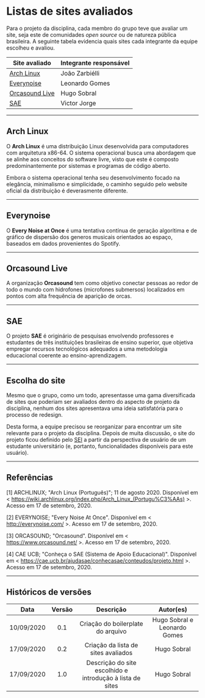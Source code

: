 # Listas de sites avaliados

Para o projeto da disciplina, cada membro do grupo teve que avaliar um site, seja este de comunidades _open source_ ou de natureza pública brasileira. A seguinte tabela evidencia quais sites cada integrante da equipe escolheu e avaliou.

| Site avaliado                                 | Integrante responsável |
| --------------------------------------------- | ---------------------- |
| [Arch Linux](https://www.archlinux.org/)      | João Zarbiélli         |
| [Everynoise](http://everynoise.com/)          | Leonardo Gomes         |
| [Orcasound Live](https://live.orcasound.net/) | Hugo Sobral            |
| [SAE](https://sae.ucb.br/sae/)                | Victor Jorge           |

---

## Arch Linux

O **Arch Linux** é uma distribuição Linux desenvolvida para computadores com arquitetura x86-64. O sistema operacional busca uma abordagem que se alinhe aos conceitos do software livre, visto que este é composto predominantemente por sistemas e programas de código aberto.

Embora o sistema operacional tenha seu desenvolvimento focado na elegância, minimalismo e simplicidade, o caminho seguido pelo website oficial da distribuição é deverasmente diferente.

---

## Everynoise

O **Every Noise at Once** é uma tentativa contínua de geração algorítima e de gráfico de dispersão dos generos musicais orientados ao espaço, baseados em dados provenientes do Spotify.

---

## Orcasound Live

A organização **Orcasound** tem como objetivo conectar pessoas ao redor de todo o mundo com hidrofones (microfones submersos) localizados em pontos com alta frequência de aparição de orcas.

---

## SAE

O projeto **SAE** é originário de pesquisas envolvendo professores e estudantes de três instituições brasileiras de ensino superior, que objetiva empregar recursos tecnológicos adequados a uma metodologia educacional coerente ao ensino-aprendizagem.

---

## Escolha do site

Mesmo que o grupo, como um todo, apresentasse uma gama diversificada de sites que poderiam ser avaliados dentro do aspecto de projeto da disciplina, nenhum dos sites apresentava uma ideia satisfatória para o processo de redesign.

Desta forma, a equipe precisou se reorganizar para encontrar um site relevante para o projeto da disciplina. Depois de muita discussão, o site do projeto ficou definido pelo [SEI](https://sei.df.gov.br/sip/login.php?sigla_orgao_sistema=GDF&sigla_sistema=SEI) a partir da perspectiva de usuário de um estudante universitário (e, portanto, funcionalidades disponíveis para este usuário).

---

## Referências

[1] ARCHLINUX; "Arch Linux (Português)"; 11 de agosto 2020. Disponível em < https://wiki.archlinux.org/index.php/Arch_Linux_(Portugu%C3%AAs) >. Acesso em 17 de setembro, 2020.

[2] EVERYNOISE; "Every Noise At Once". Disponível em < http://everynoise.com/ >. Acesso em 17 de setembro, 2020.

[3] ORCASOUND; "Orcasound". Disponível em < https://www.orcasound.net/ >. Acesso em 17 de setembro, 2020.

[4] CAE UCB; "Conheça o SAE (Sistema de Apoio Educacional)". Disponível em < https://cae.ucb.br/ajudasae/conhecasae/conteudos/projeto.html >. Acesso em 17 de setembro, 2020.

---

## Históricos de versões

|    Data    | Versão |                         Descrição                         |          Autor(es)           |
| :--------: | :----: | :-------------------------------------------------------: | :--------------------------: |
| 10/09/2020 |  0.1   |             Criação do boilerplate do arquivo             | Hugo Sobral e Leonardo Gomes |
| 17/09/2020 |  0.2   |            Criação da lista de sites avaliados            |         Hugo Sobral          |
| 17/09/2020 |  1.0   | Descrição do site escolhido e introdução à lista de sites |         Hugo Sobral          |
